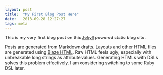 ```yaml
---
layout: post
title:  "My First Blog Post Here"
date:   2013-09-28 12:27:27
tags: meta
---
```


This is my very first blog post on this [Jekyll](http://jekyllrb.com) powered
static blog site.

Posts are generated from Markdown drafts. Layouts and other HTML files are
generated using [Blaze HTML](http://jaspervdj.be/blaze/). Raw HTML feels ugly,
especially with unbreakable long strings as attribute values. Generating HTMLs
with DSLs solves this problem effectively. I am considering switching to
some Ruby DSL later.
